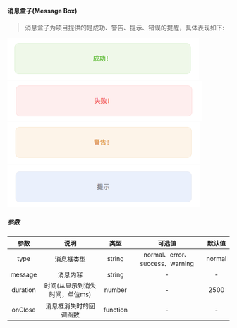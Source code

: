 #### 消息盒子(Message Box)
> 消息盒子为项目提供的是成功、警告、提示、错误的提醒，具体表现如下:

![success](../images/message/success.png)
![error](../images/message/error.png)
![waning](../images/message/warning.png)
![normal](../images/message/normal.png)

##### 参数
| 参数 | 说明 | 类型 | 可选值 | 默认值 |
| :------: | :------: | :------: | :------: | :------: |
| type | 消息框类型 | string | normal、error、success、warning| normal
| message | 消息内容 | string | - | - |
| duration | 时间(从显示到消失时间，单位ms) | number | - | 2500 |
| onClose | 消息框消失时的回调函数 | function | - | - |